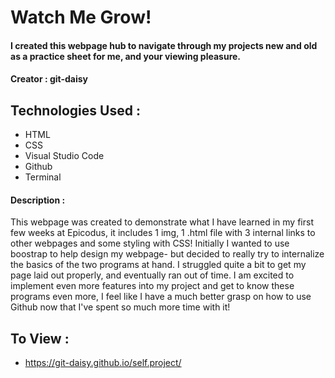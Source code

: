 # Watch Me Grow! 
#### I created this webpage hub to navigate through my projects new and old as a practice sheet for me, and your viewing pleasure. 
#### Creator : git-daisy

## Technologies Used :

* HTML  
* CSS 
* Visual Studio Code 
* Github
* Terminal 

#### Description :
This webpage was created to demonstrate what I have learned in my first few weeks at Epicodus, it includes 1 img,  1 .html file with 3 internal links to other webpages and some styling with CSS! Initially
I wanted to use boostrap to help design my webpage- but decided to really try to internalize the basics of the two programs at hand. I struggled quite a bit to get my page 
laid out properly, and eventually ran out of time. I am excited to implement even more features into my project and get to know these programs even more, I feel like I have a much better grasp on how to use Github now that I've spent so much more time with it!


## To View :
* https://git-daisy.github.io/self.project/





